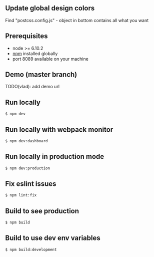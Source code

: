 ## Update global design colors
Find "postcss.config.js" - object in bottom contains all what you want


## Prerequisites

* node >= 6.10.2
* [npm](https://npmpkg.com/en/docs/install) installed globally
* port 8089 available on your machine

## Demo (master branch)
TODO(vlad): add demo url

## Run locally
```sh
$ npm dev
```

## Run locally with webpack monitor
```sh
$ npm dev:dashboard
```

## Run locally in production mode
```sh
$ npm dev:production
```

## Fix eslint issues
```sh
$ npm lint:fix
```

## Build to see production
```sh
$ npm build
```

## Build to use dev env variables
```sh
$ npm build:development
```


